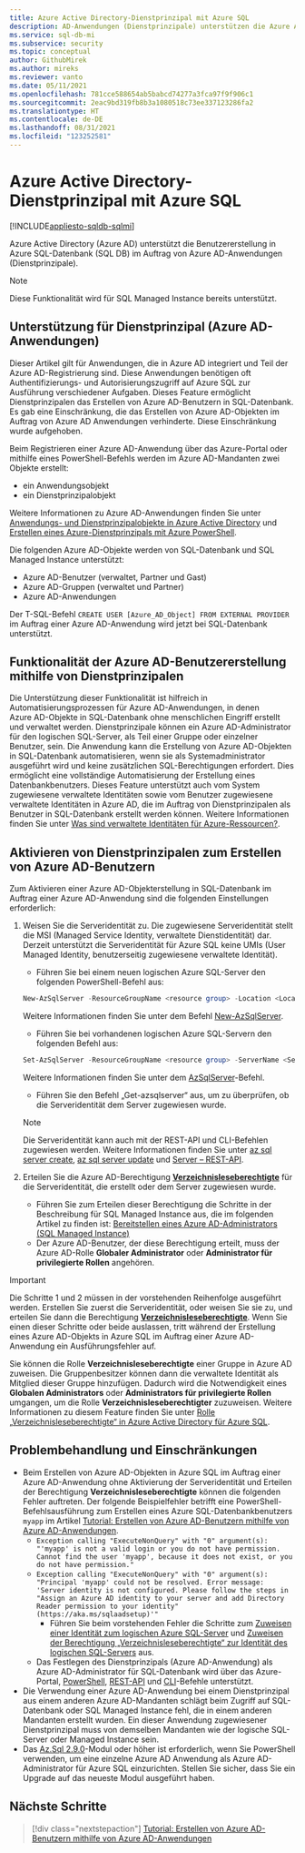 ```yaml
---
title: Azure Active Directory-Dienstprinzipal mit Azure SQL
description: AD-Anwendungen (Dienstprinzipale) unterstützen die Azure AD-Benutzererstellung in Azure SQL-Datenbank und Azure SQL Managed Instance.
ms.service: sql-db-mi
ms.subservice: security
ms.topic: conceptual
author: GithubMirek
ms.author: mireks
ms.reviewer: vanto
ms.date: 05/11/2021
ms.openlocfilehash: 781cce588654ab5babcd74277a3fca97f9f906c1
ms.sourcegitcommit: 2eac9bd319fb8b3a1080518c73ee337123286fa2
ms.translationtype: HT
ms.contentlocale: de-DE
ms.lasthandoff: 08/31/2021
ms.locfileid: "123252581"
---
```

# <a name="azure-active-directory-service-principal-with-azure-sql"></a>Azure Active Directory-Dienstprinzipal mit Azure SQL

[!INCLUDE[appliesto-sqldb-sqlmi](../includes/appliesto-sqldb-sqlmi.md)]

Azure Active Directory (Azure AD) unterstützt die Benutzererstellung in Azure SQL-Datenbank (SQL DB) im Auftrag von Azure AD-Anwendungen (Dienstprinzipale).

> [!NOTE]
> Diese Funktionalität wird für SQL Managed Instance bereits unterstützt.

## <a name="service-principal-azure-ad-applications-support"></a>Unterstützung für Dienstprinzipal (Azure AD-Anwendungen)

Dieser Artikel gilt für Anwendungen, die in Azure AD integriert und Teil der Azure AD-Registrierung sind. Diese Anwendungen benötigen oft Authentifizierungs- und Autorisierungszugriff auf Azure SQL zur Ausführung verschiedener Aufgaben. Dieses Feature ermöglicht Dienstprinzipalen das Erstellen von Azure AD-Benutzern in SQL-Datenbank. Es gab eine Einschränkung, die das Erstellen von Azure AD-Objekten im Auftrag von Azure AD Anwendungen verhinderte. Diese Einschränkung wurde aufgehoben.

Beim Registrieren einer Azure AD-Anwendung über das Azure-Portal oder mithilfe eines PowerShell-Befehls werden im Azure AD-Mandanten zwei Objekte erstellt:

- ein Anwendungsobjekt
- ein Dienstprinzipalobjekt

Weitere Informationen zu Azure AD-Anwendungen finden Sie unter [Anwendungs- und Dienstprinzipalobjekte in Azure Active Directory](../../active-directory/develop/app-objects-and-service-principals.md) und [Erstellen eines Azure-Dienstprinzipals mit Azure PowerShell](/powershell/azure/create-azure-service-principal-azureps).

Die folgenden Azure AD-Objekte werden von SQL-Datenbank und SQL Managed Instance unterstützt:

- Azure AD-Benutzer (verwaltet, Partner und Gast)
- Azure AD-Gruppen (verwaltet und Partner)
- Azure AD-Anwendungen 

Der T-SQL-Befehl `CREATE USER [Azure_AD_Object] FROM EXTERNAL PROVIDER` im Auftrag einer Azure AD-Anwendung wird jetzt bei SQL-Datenbank unterstützt.

## <a name="functionality-of-azure-ad-user-creation-using-service-principals"></a>Funktionalität der Azure AD-Benutzererstellung mithilfe von Dienstprinzipalen

Die Unterstützung dieser Funktionalität ist hilfreich in Automatisierungsprozessen für Azure AD-Anwendungen, in denen Azure AD-Objekte in SQL-Datenbank ohne menschlichen Eingriff erstellt und verwaltet werden. Dienstprinzipale können ein Azure AD-Administrator für den logischen SQL-Server, als Teil einer Gruppe oder einzelner Benutzer, sein. Die Anwendung kann die Erstellung von Azure AD-Objekten in SQL-Datenbank automatisieren, wenn sie als Systemadministrator ausgeführt wird und keine zusätzlichen SQL-Berechtigungen erfordert. Dies ermöglicht eine vollständige Automatisierung der Erstellung eines Datenbankbenutzers. Dieses Feature unterstützt auch vom System zugewiesene verwaltete Identitäten sowie vom Benutzer zugewiesene verwaltete Identitäten in Azure AD, die im Auftrag von Dienstprinzipalen als Benutzer in SQL-Datenbank erstellt werden können. Weitere Informationen finden Sie unter [Was sind verwaltete Identitäten für Azure-Ressourcen?](../../active-directory/managed-identities-azure-resources/overview.md).

## <a name="enable-service-principals-to-create-azure-ad-users"></a>Aktivieren von Dienstprinzipalen zum Erstellen von Azure AD-Benutzern

Zum Aktivieren einer Azure AD-Objekterstellung in SQL-Datenbank im Auftrag einer Azure AD-Anwendung sind die folgenden Einstellungen erforderlich:

1. Weisen Sie die Serveridentität zu. Die zugewiesene Serveridentität stellt die MSI (Managed Service Identity, verwaltete Dienstidentität) dar. Derzeit unterstützt die Serveridentität für Azure SQL keine UMIs (User Managed Identity, benutzerseitig zugewiesene verwaltete Identität).
    - Führen Sie bei einem neuen logischen Azure SQL-Server den folgenden PowerShell-Befehl aus:
    
    ```powershell
    New-AzSqlServer -ResourceGroupName <resource group> -Location <Location name> -ServerName <Server name> -ServerVersion "12.0" -SqlAdministratorCredentials (Get-Credential) -AssignIdentity
    ```

    Weitere Informationen finden Sie unter dem Befehl [New-AzSqlServer](/powershell/module/az.sql/new-azsqlserver).

    - Führen Sie bei vorhandenen logischen Azure SQL-Servern den folgenden Befehl aus:
    
    ```powershell
    Set-AzSqlServer -ResourceGroupName <resource group> -ServerName <Server name> -AssignIdentity
    ```

    Weitere Informationen finden Sie unter dem [AzSqlServer](/powershell/module/az.sql/set-azsqlserver)-Befehl.

    - Führen Sie den Befehl „Get-azsqlserver“ aus, um zu überprüfen, ob die Serveridentität dem Server zugewiesen wurde.

    > [!NOTE]
    > Die Serveridentität kann auch mit der REST-API und CLI-Befehlen zugewiesen werden. Weitere Informationen finden Sie unter [az sql server create](/cli/azure/sql/server#az_sql_server_create), [az sql server update](/cli/azure/sql/server#az_sql_server_update) und [Server – REST-API](/rest/api/sql/2020-08-01-preview/servers).

2. Erteilen Sie die Azure AD-Berechtigung [**Verzeichnisleseberechtigte**](../../active-directory/roles/permissions-reference.md#directory-readers) für die Serveridentität, die erstellt oder dem Server zugewiesen wurde.
    - Führen Sie zum Erteilen dieser Berechtigung die Schritte in der Beschreibung für SQL Managed Instance aus, die im folgenden Artikel zu finden ist: [Bereitstellen eines Azure AD-Administrators (SQL Managed Instance)](authentication-aad-configure.md?tabs=azure-powershell#provision-azure-ad-admin-sql-managed-instance)
    - Der Azure AD-Benutzer, der diese Berechtigung erteilt, muss der Azure AD-Rolle **Globaler Administrator** oder **Administrator für privilegierte Rollen** angehören.

> [!IMPORTANT]
> Die Schritte 1 und 2 müssen in der vorstehenden Reihenfolge ausgeführt werden. Erstellen Sie zuerst die Serveridentität, oder weisen Sie sie zu, und erteilen Sie dann die Berechtigung [**Verzeichnisleseberechtigte**](../../active-directory/roles/permissions-reference.md#directory-readers). Wenn Sie einen dieser Schritte oder beide auslassen, tritt während der Erstellung eines Azure AD-Objekts in Azure SQL im Auftrag einer Azure AD-Anwendung ein Ausführungsfehler auf.
>
> Sie können die Rolle **Verzeichnisleseberechtigte** einer Gruppe in Azure AD zuweisen. Die Gruppenbesitzer können dann die verwaltete Identität als Mitglied dieser Gruppe hinzufügen. Dadurch wird die Notwendigkeit eines **Globalen Administrators** oder **Administrators für privilegierte Rollen** umgangen, um die Rolle **Verzeichnisleseberechtigter** zuzuweisen. Weitere Informationen zu diesem Feature finden Sie unter [Rolle „Verzeichnisleseberechtigte“ in Azure Active Directory für Azure SQL](authentication-aad-directory-readers-role.md).

## <a name="troubleshooting-and-limitations"></a>Problembehandlung und Einschränkungen

- Beim Erstellen von Azure AD-Objekten in Azure SQL im Auftrag einer Azure AD-Anwendung ohne Aktivierung der Serveridentität und Erteilen der Berechtigung **Verzeichnisleseberechtigte** können die folgenden Fehler auftreten. Der folgende Beispielfehler betrifft eine PowerShell-Befehlsausführung zum Erstellen eines Azure SQL-Datenbankbenutzers `myapp` im Artikel [Tutorial: Erstellen von Azure AD-Benutzern mithilfe von Azure AD-Anwendungen](authentication-aad-service-principal-tutorial.md).
    - `Exception calling "ExecuteNonQuery" with "0" argument(s): "'myapp' is not a valid login or you do not have permission. Cannot find the user 'myapp', because it does not exist, or you do not have permission."`
    - `Exception calling "ExecuteNonQuery" with "0" argument(s): "Principal 'myapp' could not be resolved. Error message:
    'Server identity is not configured. Please follow the steps in "Assign an Azure AD identity to your server and add
    Directory Reader permission to your identity" (https://aka.ms/sqlaadsetup)'"`
      - Führen Sie beim vorstehenden Fehler die Schritte zum [Zuweisen einer Identität zum logischen Azure SQL-Server](authentication-aad-service-principal-tutorial.md#assign-an-identity-to-the-azure-sql-logical-server) und [Zuweisen der Berechtigung „Verzeichnisleseberechtigte“ zur Identität des logischen SQL-Servers](authentication-aad-service-principal-tutorial.md#assign-directory-readers-permission-to-the-sql-logical-server-identity) aus.
    - Das Festlegen des Dienstprinzipals (Azure AD-Anwendung) als Azure AD-Administrator für SQL-Datenbank wird über das Azure-Portal, [PowerShell](authentication-aad-configure.md?tabs=azure-powershell#powershell-for-sql-database-and-azure-synapse), [REST-API](/rest/api/sql/2020-08-01-preview/servers) und [CLI](authentication-aad-configure.md?tabs=azure-cli#powershell-for-sql-database-and-azure-synapse)-Befehle unterstützt.
- Die Verwendung einer Azure AD-Anwendung bei einem Dienstprinzipal aus einem anderen Azure AD-Mandanten schlägt beim Zugriff auf SQL-Datenbank oder SQL Managed Instance fehl, die in einem anderen Mandanten erstellt wurden. Ein dieser Anwendung zugewiesener Dienstprinzipal muss von demselben Mandanten wie der logische SQL-Server oder Managed Instance sein.
- Das [Az.Sql 2.9.0](https://www.powershellgallery.com/packages/Az.Sql/2.9.0)-Modul oder höher ist erforderlich, wenn Sie PowerShell verwenden, um eine einzelne Azure AD Anwendung als Azure AD-Administrator für Azure SQL einzurichten. Stellen Sie sicher, dass Sie ein Upgrade auf das neueste Modul ausgeführt haben.

## <a name="next-steps"></a>Nächste Schritte

> [!div class="nextstepaction"]
> [Tutorial: Erstellen von Azure AD-Benutzern mithilfe von Azure AD-Anwendungen](authentication-aad-service-principal-tutorial.md)
